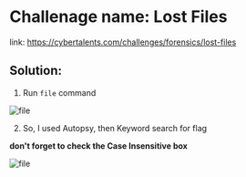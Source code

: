 # Challenage name: Lost Files

link: https://cybertalents.com/challenges/forensics/lost-files

## Solution:
1) Run `file` command 

![file](https://user-images.githubusercontent.com/55226688/84539417-04c55a00-acfc-11ea-8c04-0b2d44b6c15e.png)

2) So, I used Autopsy, then Keyword search for flag

**don't forget to check the Case Insensitive box**

![file](https://user-images.githubusercontent.com/55226688/84540551-4e16a900-acfe-11ea-81ee-cd75913aa84f.png)
